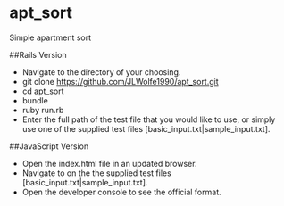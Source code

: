 # apt_sort
Simple apartment sort

##Rails Version

* Navigate to the directory of your choosing.
* git clone https://github.com/JLWolfe1990/apt_sort.git
* cd apt_sort
* bundle
* ruby run.rb
* Enter the full path of the test file that you would like to use, or simply use one of the supplied test files [basic_input.txt|sample_input.txt].

##JavaScript Version

* Open the index.html file in an updated browser.
* Navigate to on the the supplied test files [basic_input.txt|sample_input.txt].
* Open the developer console to see the official format.
